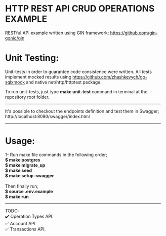 # HTTP REST API CRUD OPERATIONS EXAMPLE

RESTful API example written using GIN framework;
https://github.com/gin-gonic/gin

# Unit Testing:

Unit-tests in order to guarantee code consistence were written. All tests implement mocked results using https://github.com/zhashkevych/go-sqlxmock and native net/http/httptest package.

To run unit-tests, just type <b>make unit-test</b> command in terminal at the repository root folder.

--------------------------------------------------------------------------------------------------------

It's possible to checkout the endpoints definition and test them in Swagger;
http://localhost:8080/swagger/index.html

--------------------------------------------------------------------------------------------------------

# Usage:

1- Run make file commands in the following  order;<br />
<b>$ make postgres</b><br />
<b>$ make migrate_up</b><br />
<b>$ make seed</b><br />
<b>$ make setup-swagger</b><br />
<br />
Then finally run;<br />
<b>$ source .env.example</b><br />
<b>$ make run</b><br />

--------------------------------------------------------------------------------------------------------

TODO:<br />
  :heavy_check_mark: Operation Types API.<br />
  :white_check_mark: Account API.<br />
  :white_check_mark: Transactions API.<br />
